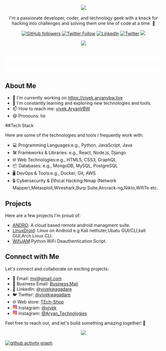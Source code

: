 <p align="center">
<img src="https://github.com/AryanVBW/kali-Linux-Android/releases/download/1/removebackground.png" height="80">
</p>
<div align="center">

I'm a passionate developer, coder, and technology geek with a knack for hacking into challenges and solving them one line of code at a time. 🚀

[![GitHub followers](https://img.shields.io/github/followers/yourusername?label=Follow&style=social)](https://github.com/Aryanvbw)
[![Twitter Follow](https://img.shields.io/twitter/follow/yourtwitterhandle?label=Follow&style=social)](https://x.com/vivekwagadare?t=nuIH3LUbo8o2o1Rjxot-hA&s=09)
[![LinkedIn](https://img.shields.io/badge/-LinkedIn-blue?style=flat&logo=Linkedin&logoColor=white)](https://www.linkedin.com/in/vivek-wagadare)
[![Twitter](https://img.shields.io/badge/-Twitter-blue?style=flat&logo=Twitter&logoColor=white)](https://twitter.com/vivekwagadare)
<a href="https://instagram.com/vivekbw"><img src="https://img.shields.io/badge/Instagram-Follow%20@Vivek-E1306C"/></a>

<a href="https://instagram.com/aryan_technolog1es"><img src="https://img.shields.io/badge/Instagram-Follow%20@Aryan_Technologies-E1306C"/></a>
</div>
<p align="center">
<br/>
  <img src="https://github.com/AryanVBW/AryanVBW/blob/e7c43b9c8e4e68b1b93967704dc8158b2ff8e552/line.gif" width="900">
</p>



<img src="https://github.com/AryanVBW/AryanVBW/blob/e7c43b9c8e4e68b1b93967704dc8158b2ff8e552/line.gif" width="900">

## About Me

- 🔭 I'm currently working on https://vivek.aryanvbw.live
- 🌱 I'm constantly learning and exploring new technologies and tools.
- 📫 How to reach me: [vivek.AryanVBW](mailto:vivek.aryanvbw@gmail.com)
- 😄 Pronouns: he

##Tech Stack

Here are some of the technologies and tools I frequently work with:

- 💻 Programming Languages:e.g., Python, JavaScript, Java
- 🛠️ Frameworks & Libraries: e.g., React, Node.js, Django
- 🌐 Web Technologies:e.g., HTML5, CSS3, GraphQL
- 📦 Databases: e.g., MongoDB, MySQL, PostgreSQL
- 🖥️ DevOps & Tools:e.g., Docker, Git, AWS
- 🔒 Cybersecurity & Ethical Hacking:Nmap (Network Mapper),Metasploit,Wireshark,Burp Suite,Aircrack-ng,Nikto,WifiTe etc.

## Projects

Here are a few projects I'm proud of:

- [ANDRO](https://github.com/AryanVBW/ANDRO): A cloud based remote android managment suite.
- [LinuxDroid](https://github.com/AryanVBW/LinuxDroid): Linux on Android e.g Kali nethuter,Ubatu GUI/CLI,kali GUI,Arch Linux CLI.
- [WifiJAM](https://github.com/AryanVBW/WIFIjam):Python WiFi Deauthentication Script.

## Connect with Me

Let's connect and collaborate on exciting projects:

- 📧 Email: [my@gmail.com](mailto:vivek.aryanvbw@gmail.com)
- 📧 Business Email: [Business.Mail](mailto:admin@AryanVBW.live)
- 💼 LinkedIn: [@vivekwagadare](https://www.linkedin.com/in/vivek-wagadare-b677a9216)
- 🐦 Twitter: [@vivekwagadare](https://x.com/vivekwagadare?t=nuIH3LUbo8o2o1Rjxot-hA&s=09)
- 🌐 Web store: [TEch-Shop](https://view.aryanvbw.live)
- <img src="https://github.com/AryanVBW/AryanVBW/blob/main/Instagram.png" height="15"> Instagram: [@vivek](https://instagram.com/vivekbw?igshid=NGVhN2U2NjQ0Yg==)
- <img src="https://github.com/AryanVBW/AryanVBW/blob/main/Instagram.png" height="15"> Instagram: [@Aryan_Technologies](https://instagram.com/aryan_technolog1es?igshid=MzMyNGUyNmU2YQ==)

Feel free to reach out, and let's build something amazing together! 🚀
<p align="center">
<img src="https://github.com/AryanVBW/Logo/releases/download/L1/AT-HD-removebg-preview.png" height="50"></p>

[![github activity graph](https://github-readme-activity-graph.vercel.app/graph?username=AryanVBW&bg_color=000000&color=53f547&line=65f207&point=2c42ed&area=true&hide_border=true)](https://github.com/AryanVBW/github-readme-activity-graph)


 <!-- <div style="display: flex; justify-content: space-between;">
    <img src="http://github-profile-summary-cards.vercel.app/api/cards/repos-per-language?username=AryanVBW&theme=aura" alt="Repos per Language" width="45%" />
    <img src="http://github-profile-summary-cards.vercel.app/api/cards/most-commit-language?username=AryanVBW&theme=aura" alt="Most Commit Language" width="45%" />
</div>

<div style="display: flex; justify-content: space-between;">
    <img src="http://github-profile-summary-cards.vercel.app/api/cards/stats?username=AryanVBW&theme=aura" alt="GitHub Stats" width="45%" />
</div>
<p align="center"> 
  Visitor count<br>
  <img src="https://profile-counter.glitch.me/Aryanvbw/count.svg" />
</p>

[![GitHub stats](https://github-readme-stats.vercel.app/api?username=aryanvbw&show_icons=true&theme=dark)](https://github.com/aryanvbw)

![](https://github-readme-stats.vercel.app/api/top-langs/?username=AryanVBW&theme=dark&hide_border=false&include_all_commits=false&count_private=false&layout=compact)

![](https://github-contributor-stats.vercel.app/api?username=AryanVBW&limit=5&theme=dark&combine_all_yearly_contributions=true)
-->
